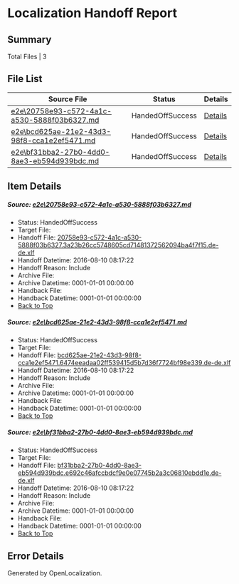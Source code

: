 # <a name='report-top'></a> Localization Handoff Report

## Summary
 Total Files | 3

## File List
 Source File | Status | Details 
 ----------- | ------ | ------- 
 [e2e\20758e93-c572-4a1c-a530-5888f03b6327.md](https://github.com/OpenLocalizationTestOrg/oltest/blob/90b2fa25c606ffd0d0a582b2bd1e608ba8f63c40/e2e/20758e93-c572-4a1c-a530-5888f03b6327.md) | HandedOffSuccess | [Details](#cfd4989de3ba9b7b2c68e595d55e2695b18552b72)
 [e2e\bcd625ae-21e2-43d3-98f8-cca1e2ef5471.md](https://github.com/OpenLocalizationTestOrg/oltest/blob/97507c6d5d316b98e1900e871788f7156c32e3a7/e2e/bcd625ae-21e2-43d3-98f8-cca1e2ef5471.md) | HandedOffSuccess | [Details](#b2a756e2f3ae0d1ac77230fe2b2707c3920142145)
 [e2e\bf31bba2-27b0-4dd0-8ae3-eb594d939bdc.md](https://github.com/OpenLocalizationTestOrg/oltest/blob/97507c6d5d316b98e1900e871788f7156c32e3a7/e2e/bf31bba2-27b0-4dd0-8ae3-eb594d939bdc.md) | HandedOffSuccess | [Details](#2891ba8d92e423030ba8633a6a1e97801e03988f6)

## Item Details
##### <a name='cfd4989de3ba9b7b2c68e595d55e2695b18552b72'></a> Source: [e2e\20758e93-c572-4a1c-a530-5888f03b6327.md](https://github.com/OpenLocalizationTestOrg/oltest/blob/90b2fa25c606ffd0d0a582b2bd1e608ba8f63c40/e2e/20758e93-c572-4a1c-a530-5888f03b6327.md)
* Status: HandedOffSuccess
* Target File: 
* Handoff File: [20758e93-c572-4a1c-a530-5888f03b6327.3a23b26cc5748605cd71481372562094ba4f7f15.de-de.xlf](https://github.com/OpenLocalizationTestOrg/olhandoff-e2e/blob/6b0a5a3acb11f0c5801faa214a6baeacbe57057b/ol-handoff/OpenLocalizationTestOrg/ol-test-dede/ci/ht/20758e93-c572-4a1c-a530-5888f03b6327.3a23b26cc5748605cd71481372562094ba4f7f15.de-de.xlf)
* Handoff Datetime: 2016-08-10 08:17:22
* Handoff Reason: Include
* Archive File: 
* Archive Datetime: 0001-01-01 00:00:00
* Handback File: 
* Handback Datetime: 0001-01-01 00:00:00
* [Back to Top](#report-top)

##### <a name='b2a756e2f3ae0d1ac77230fe2b2707c3920142145'></a> Source: [e2e\bcd625ae-21e2-43d3-98f8-cca1e2ef5471.md](https://github.com/OpenLocalizationTestOrg/oltest/blob/97507c6d5d316b98e1900e871788f7156c32e3a7/e2e/bcd625ae-21e2-43d3-98f8-cca1e2ef5471.md)
* Status: HandedOffSuccess
* Target File: 
* Handoff File: [bcd625ae-21e2-43d3-98f8-cca1e2ef5471.6474eeadaa02ff539415d5b7d36f7724bf98e339.de-de.xlf](https://github.com/OpenLocalizationTestOrg/olhandoff-e2e/blob/6b0a5a3acb11f0c5801faa214a6baeacbe57057b/ol-handoff/OpenLocalizationTestOrg/ol-test-dede/ci/ht/bcd625ae-21e2-43d3-98f8-cca1e2ef5471.6474eeadaa02ff539415d5b7d36f7724bf98e339.de-de.xlf)
* Handoff Datetime: 2016-08-10 08:17:22
* Handoff Reason: Include
* Archive File: 
* Archive Datetime: 0001-01-01 00:00:00
* Handback File: 
* Handback Datetime: 0001-01-01 00:00:00
* [Back to Top](#report-top)

##### <a name='2891ba8d92e423030ba8633a6a1e97801e03988f6'></a> Source: [e2e\bf31bba2-27b0-4dd0-8ae3-eb594d939bdc.md](https://github.com/OpenLocalizationTestOrg/oltest/blob/97507c6d5d316b98e1900e871788f7156c32e3a7/e2e/bf31bba2-27b0-4dd0-8ae3-eb594d939bdc.md)
* Status: HandedOffSuccess
* Target File: 
* Handoff File: [bf31bba2-27b0-4dd0-8ae3-eb594d939bdc.e692c46afccbdcf9e0e07745b2a3c06810ebdd1e.de-de.xlf](https://github.com/OpenLocalizationTestOrg/olhandoff-e2e/blob/6b0a5a3acb11f0c5801faa214a6baeacbe57057b/ol-handoff/OpenLocalizationTestOrg/ol-test-dede/ci/ht/bf31bba2-27b0-4dd0-8ae3-eb594d939bdc.e692c46afccbdcf9e0e07745b2a3c06810ebdd1e.de-de.xlf)
* Handoff Datetime: 2016-08-10 08:17:22
* Handoff Reason: Include
* Archive File: 
* Archive Datetime: 0001-01-01 00:00:00
* Handback File: 
* Handback Datetime: 0001-01-01 00:00:00
* [Back to Top](#report-top)


## Error Details

Generated by OpenLocalization.

